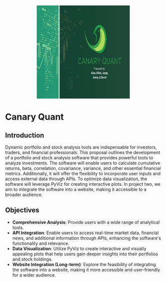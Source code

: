 <p align='center'>
<img height='300' width='300' src='https://github.com/elliotwatt/project/blob/main/Canary Quant.jpg'>

<h1>
Canary Quant
</h1>

<h2>
Introduction
</h2>

Dynamic portfolio and stock analysis tools are indispensable for investors, traders, and financial professionals. This proposal outlines the development of a portfolio and stock analysis software that provides powerful tools to analyze investments. The software will enable users to calculate cumulative returns, beta, correlation, covariance, variance, and other essential financial metrics. Additionally, it will offer the flexibility to incorporate user inputs and access external data through APIs. To optimize data visualization, the software will leverage PyViz for creating interactive plots. In project two, we aim to integrate the software into a website, making it accessible to a broader audience. 

<h2>
Objectives
</h2>

- **Comprehensive Analysis**: Provide users with a wide range of analytical tools. <br>
- **API Integration**: Enable users to access real-time market data, financial news, and additional information through APIs, enhancing the software's functionality and relevance. <br>
- **Data Visualization**: Utilize PyViz to create interactive and visually appealing plots that help users gain deeper insights into their portfolios and stock holdings. <br>
- **Website Integration (Long-term)**: Explore the feasibility of integrating the software into a website, making it more accessible and user-friendly for a wider audience.<br>
